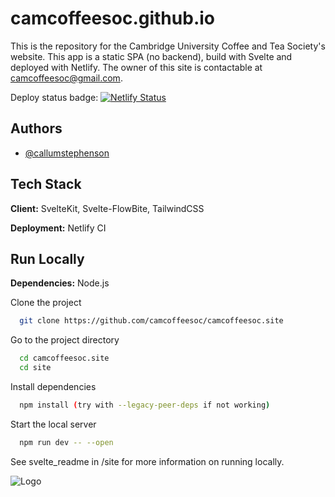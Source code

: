 # camcoffeesoc.github.io
This is the repository for the Cambridge University Coffee and Tea Society's website. This app is a static SPA (no backend), build with Svelte and deployed with Netlify. The owner of this site is contactable at [camcoffeesoc@gmail.com](mailto:camcoffeesoc@gmail.com).

Deploy status badge:
[![Netlify Status](https://api.netlify.com/api/v1/badges/e9f367df-a910-4d95-bcac-28d1aadd1e77/deploy-status)](https://app.netlify.com/sites/camcoffeesoc/deploys)
## Authors

- [@callumstephenson](https://github.com/callumstephenson)

## Tech Stack

**Client:** SvelteKit, Svelte-FlowBite, TailwindCSS

**Deployment:** Netlify CI


## Run Locally

**Dependencies:** Node.js

Clone the project

```bash
  git clone https://github.com/camcoffeesoc/camcoffeesoc.site
```

Go to the project directory

```bash
  cd camcoffeesoc.site
  cd site
```

Install dependencies

```bash
  npm install (try with --legacy-peer-deps if not working)
```

Start the local server

```bash
  npm run dev -- --open
```

See svelte_readme in /site for more information on running locally.

![Logo](https://imgur.com/4jmJbgR)